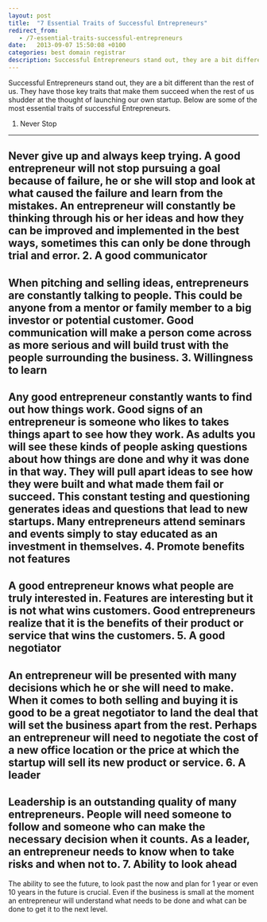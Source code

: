 ```yaml
---
layout: post
title:  "7 Essential Traits of Successful Entrepreneurs"
redirect_from:
   - /7-essential-traits-successful-entrepreneurs
date:   2013-09-07 15:50:08 +0100
categories: best domain registrar
description: Successful Entrepreneurs stand out, they are a bit different than the rest of us. They have those key traits that make them succeed when the rest of u...
---
```


Successful Entrepreneurs stand out, they are a bit different than the rest of us. They have those key traits that make them succeed when the rest of us shudder at the thought of launching our own startup. Below are some of the most essential traits of successful Entrepreneurs.

1. Never Stop
-------------

 Never give up and always keep trying. A good entrepreneur will not stop pursuing a goal because of failure, he or she will stop and look at what caused the failure and learn from the mistakes. An entrepreneur will constantly be thinking through his or her ideas and how they can be improved and implemented in the best ways, sometimes this can only be done through trial and error. 2. A good communicator
----------------------

 When pitching and selling ideas, entrepreneurs are constantly talking to people. This could be anyone from a mentor or family member to a big investor or potential customer. Good communication will make a person come across as more serious and will build trust with the people surrounding the business. 3. Willingness to learn
-----------------------

 Any good entrepreneur constantly wants to find out how things work. Good signs of an entrepreneur is someone who likes to takes things apart to see how they work. As adults you will see these kinds of people asking questions about how things are done and why it was done in that way. They will pull apart ideas to see how they were built and what made them fail or succeed. This constant testing and questioning generates ideas and questions that lead to new startups. Many entrepreneurs attend seminars and events simply to stay educated as an investment in themselves. 4. Promote benefits not features
--------------------------------

 A good entrepreneur knows what people are truly interested in. Features are interesting but it is not what wins customers. Good entrepreneurs realize that it is the benefits of their product or service that wins the customers. 5. A good negotiator
--------------------

 An entrepreneur will be presented with many decisions which he or she will need to make. When it comes to both selling and buying it is good to be a great negotiator to land the deal that will set the business apart from the rest. Perhaps an entrepreneur will need to negotiate the cost of a new office location or the price at which the startup will sell its new product or service. 6. A leader
-----------

 Leadership is an outstanding quality of many entrepreneurs. People will need someone to follow and someone who can make the necessary decision when it counts. As a leader, an entrepreneur needs to know when to take risks and when not to. 7. Ability to look ahead
------------------------

 The ability to see the future, to look past the now and plan for 1 year or even 10 years in the future is crucial. Even if the business is small at the moment an entrepreneur will understand what needs to be done and what can be done to get it to the next level.